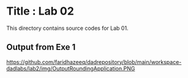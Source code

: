 # Title : Lab 02

This directory contains source codes for Lab 01.

## Output from Exe 1

https://github.com/faridhazeeq/dadrepository/blob/main/workspace-dadlabs/lab2/img/OutputRoundingApplication.PNG

